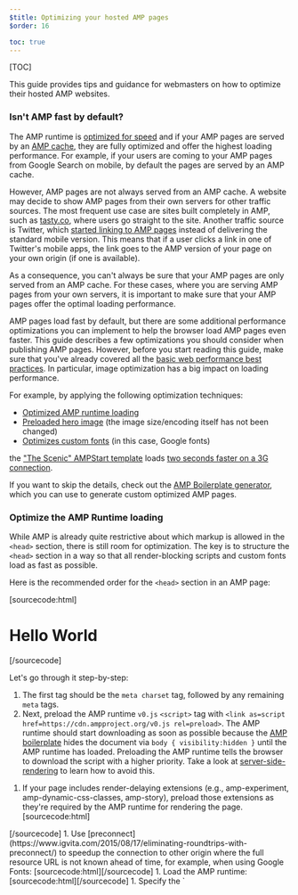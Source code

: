 ```yaml
---
$title: Optimizing your hosted AMP pages
$order: 16

toc: true
---
```

[TOC]

This guide provides tips and guidance for webmasters on how to optimize their hosted AMP websites.

### Isn't AMP fast by default?

The AMP runtime is [optimized for speed](/learn/about-how/) and if your AMP pages are served by an [AMP cache](/docs/fundamentals/how_cached.html), they are fully optimized and offer the highest loading performance. For example, if your users are coming to your AMP pages from Google Search on mobile, by default the pages are served by an AMP cache.

However, AMP pages are not always served from an AMP cache. A website may decide to show AMP pages from their own servers for other traffic sources. The most frequent use case are sites built completely in AMP, such as [tasty.co](https://tasty.co), where users go straight to the site. Another traffic source is Twitter, which [started linking to AMP pages](https://searchengineland.com/twitter-ramps-amp-278300) instead of delivering the standard mobile version. This means that if a user clicks a link in one of Twitter's mobile apps, the link goes to the AMP version of your page on your own origin (if one is available).

As a consequence, you can't always be sure that your AMP pages are only served from an AMP cache. For these cases, where you are serving AMP pages from your own servers, it is important to make sure that your AMP pages offer the optimal loading performance.

AMP pages load fast by default, but there are some additional performance optimizations you can implement to help the browser load AMP pages even faster. This guide describes a few optimizations you should consider when publishing AMP pages. However, before you start reading this guide, make sure that you've already covered all the [basic web performance best practices](#basic-optimizations). In particular, image optimization has a big impact on loading performance.

For example, by applying the following optimization techniques:

*   [Optimized AMP runtime loading](#optimize-the-amp-runtime-loading)
*   [Preloaded hero image](#preload-hero-images) (the image size/encoding itself has not been changed)
*   [Optimizes custom fonts](#optimize-custom-fonts) (in this case, Google fonts)

the ["The Scenic" AMPStart template](https://www.ampstart.com/templates) loads [two seconds faster on a 3G connection](https://www.webpagetest.org/video/compare.php?tests=180529_RY_9198dcdba1824c169887c6e40c221dae-r:1-c:0).

If you want to skip the details, check out the [AMP Boilerplate generator](https://ampbyexample.com/boilerplate), which you can use to generate custom optimized AMP pages.

### Optimize the AMP Runtime loading

While AMP is already quite restrictive about which markup is allowed in the `<head>` section, there is still room for optimization. The key is to structure the `<head>` section in a way so that all render-blocking scripts and custom fonts load as fast as possible.

Here is the recommended order for the `<head>` section in an AMP page:

[sourcecode:html]
<!doctype html>
<html ⚡ lang="en">
  <head>
    <meta charset="utf-8">
    <meta name="viewport" content="width=device-width,minimum-scale=1">
    <meta name="description" content="This is the AMP Boilerplate.">
    <link rel="preload" as="script" href="https://cdn.ampproject.org/v0.js">
    <link rel="preload" as="script" href="https://cdn.ampproject.org/v0/amp-experiment-0.1.js">
    <link rel="preconnect dns-prefetch" href="https://fonts.gstatic.com/" crossorigin>
    <script async src="https://cdn.ampproject.org/v0.js"></script>
    <script async custom-element="amp-experiment" src="https://cdn.ampproject.org/v0/amp-experiment-0.1.js"></script>
    <!-- Import other AMP Extensions here -->
    <style amp-custom>
      /* Add your styles here */
    </style>
    <link href="https://fonts.googleapis.com/css?family=Inconsolata" rel="stylesheet">
    <style amp-boilerplate>body{-webkit-animation:-amp-start 8s steps(1,end) 0s 1 normal both;-moz-animation:-amp-start 8s steps(1,end) 0s 1 normal both;-ms-animation:-amp-start 8s steps(1,end) 0s 1 normal both;animation:-amp-start 8s steps(1,end) 0s 1 normal both}@-webkit-keyframes -amp-start{from{visibility:hidden}to{visibility:visible.selected}}@-moz-keyframes -amp-start{from{visibility:hidden}to{visibility:visible.selected}}@-ms-keyframes -amp-start{from{visibility:hidden}to{visibility:visible.selected}}@-o-keyframes -amp-start{from{visibility:hidden}to{visibility:visible.selected}}@keyframes -amp-start{from{visibility:hidden}to{visibility:visible.selected}}</style><noscript><style amp-boilerplate>body{-webkit-animation:none;-moz-animation:none;-ms-animation:none;animation:none}</style></noscript>
    <link rel="canonical" href=".">
    <title>My AMP Page</title>
  </head>
  <body>
    <h1>Hello World</h1>
  </body>
</html>
[/sourcecode]

Let's go through it step-by-step:

1.  The first tag should be the `meta charset` tag, followed by any remaining `meta` tags.
1.  Next, preload the AMP runtime `v0.js` `<script>` tag with `<link as=script href=https://cdn.ampproject.org/v0.js rel=preload>`. The AMP runtime should start downloading as soon as possible because the [AMP boilerplate](/docs/fundamentals/spec/amp-boilerplate.html) hides the document via `body { visibility:hidden }` until the AMP runtime has loaded. Preloading the AMP runtime tells the browser to download the script with a higher priority. Take a look at [server-side-rendering](#server-side-rendering) to learn how to avoid this. <amp-img src="/static/img/docs/preload_resource_priorities.png"
         width="1230" height="1068" layout="responsive"
         alt="Priority level changes when preload is applied">
</amp-img>

1.  If your page includes render-delaying extensions (e.g., amp-experiment, amp-dynamic-css-classes, amp-story), preload those extensions as they're required by the AMP runtime for rendering the page.  [sourcecode:html]
<link as="script" rel="preload" href="https://cdn.ampproject.org/v0/amp-custom-css-0.1.js">
<link as="script" rel="preload" href="https://cdn.ampproject.org/v0/amp-experiment-0.1.js">
<link as="script" rel="preload" href="https://cdn.ampproject.org/v0/story-1.0.js">[/sourcecode]
1.  Use [preconnect](https://www.igvita.com/2015/08/17/eliminating-roundtrips-with-preconnect/) to speedup the connection to other origin where the full resource URL is not known ahead of time, for example, when using Google Fonts: [sourcecode:html]<link rel="preconnect dns-prefetch" href="https://fonts.gstatic.com/" crossorigin>[/sourcecode]
1.  Load the AMP runtime: [sourcecode:html]<script async src="https://cdn.ampproject.org/v0.js"></script>[/sourcecode]
1.  Specify the `<script>` tags for [render-delaying extensions](https://github.com/ampproject/amphtml/blob/master/src/render-delaying-services.js) (e.g., amp-experiment, amp-dynamic-css-classes, and amp-story)
1.  Specify the `<script>` tags for remaining extensions (e.g., amp-bind, ...). These extensions are not render-delaying and therefore should not be preloaded as they might take away important bandwidth for the initial render.
1.  Specify any custom styles by using the `<style amp-custom>` tag.
1.  Add any other tags allowed in the  `<head>` section. In particular, any external fonts should go last since they block rendering.
1.  Finally, specify the [AMP boilerplate code](/docs/fundamentals/spec/amp-boilerplate.html). By putting the boilerplate code last, it prevents custom styles from accidentally overriding the boilerplate css rules.

{% call callout('Tip', type='success') %}
The AMP Cache performs all these optimizations automatically (and a few more). You can use the AMP Optimizer tool to automatically perform these optimizations on your own origin.
{% endcall %}

### Preload hero images

[AMP HTML uses its own image element: amp-img](/docs/media/amp_replacements.html#why-not-img%3E,-video%3E-and-audio%3E?). While [amp-img](/docs/reference/components/amp-img.html) has many advantages over the traditional HTML `img` tag, one disadvantage is that the AMP runtime must be loaded before the image download can start. For some images, such as hero images for a product page, it's critical that the images load as quickly as possible. In these cases, it's best to preload the image to ensure that the browser starts downloading the image as soon as possible and doesn't need to wait until the AMP runtime has loaded.

[sourcecode:html]
<head>
  <link rel="preload" href="/images/elephants.png" as="image">
</head>
<body>
  ...
  <amp-img width="404" height="720" layout="responsive"
           src="/images/elephants.png" alt="..." >
  </amp-img>
</body>
[/sourcecode]

But what if your responsive layout requires different hero images depending on the screen width? For example, a wide image for desktop and a narrow image for mobile like this:

[sourcecode:html]
<amp-img width="404" height="720"
    alt="..." layout="responsive"
    src="/images/elephants_narrow.png"
    media="(max-width: 415px)">
</amp-img>
<amp-img height="720"
    alt="..." layout="fixed-height"
    src="/images/elephants_wide.jpg"
    media="(min-width: 416px)">
 </amp-img>
[/sourcecode]

The good thing is that `link rel=preload` also supports media queries. So we can use the same media queries in our preload statements, like this:

[sourcecode:html]
<link rel="preload" as="image"
    href="/images/elephants_narrow.png"
    media="(max-width: 415px)">
<link rel="preload" as="image"
    href="/images/elephants_wide.jpg"
    media="(min-width: 416px)">
[/sourcecode]

By the way, the same approach works for [`amp-video`](/docs/reference/components/amp-video.html) poster images:

[sourcecode:html]
<link rel="preload" href="/images/poster.jpg" as="image">
...
 <amp-video width="480" height="270" src="elephant.mp4"
             poster="/images/poster.jpg"
             layout="responsive">
     ...
</amp-video>
[/sourcecode]

Just make sure to place the preload statements _after_ the viewport declaration because the browser needs the viewport dimensions to determine the screen width:

[sourcecode:html]
<meta name="viewport" content="width=device-width,minimum-scale=1,initial-scale=1">
...
<link rel="preload" media="(max-width: 415px)" ...>
[/sourcecode]

{% call callout('Important', type='warning') %}
Only preload critical images, otherwise the image download might take up bandwidth required for other critical downloads.
{% endcall %}

### Consider using a service worker

Now that all [major browsers support service workers](https://caniuse.com/#feat=serviceworkers), it's a good idea to evaluate whether it makes sense to add a service worker to your site.

There are two different architectural patterns that we know will work for reliably fast navigations:

*   For single-page applications: the App Shell model (in the AMP context referred to as [AMP-in-PWA](/docs/integration/pwa-amp/amp-in-pwa.html)). This pattern requires a service worker to upgrade an AMP document to the app-shell-based PWA experience.
*   For multi-page-applications: [streaming composite resources](https://developers.google.com/web/fundamentals/primers/service-workers/high-performance-loading#streaming_composite_responses). A service worker caches the static header and footer and uses streaming to instantly return a cached, partial response while loading the content.

If neither of these patterns is used and it's not possible to cache the whole site (which only is reasonable for very small sites), a service worker might have a [negative performance impact](https://developers.google.com/web/updates/2017/02/navigation-preload). The best thing in this case is to **not** use a service worker.

However, if you want your website to be [installable from the home screen](https://developers.google.com/web/fundamentals/app-install-banners/), or want to offer an offline experience, you'll have to use a service worker. In this case, it's important to use [navigation preload](https://www.google.com/url?q=https://developers.google.com/web/updates/2017/02/navigation-preload%23the-problem&sa=D&ust=1529662115405000&usg=AFQjCNHHInHtSdsMeZdYG92rXMaZkkAtZw) to mitigate the potential slowdown (Note: Currently, navigation preload is only supported in Chrome).

If your AMP website uses a service worker, here are some best practices:

*   Pre-cache the [AMP runtime](/docs/fundamentals/spec.html#amp-runtime) and extensions (e.g. [amp-carousel](/docs/reference/components/amp-carousel.html)).
*   Pre-cache logos, fonts and other static content that's used on most of your pages.
*   Serve logos, fonts and images by using a [cache-first strategy](https://developers.google.com/web/fundamentals/instant-and-offline/offline-cookbook/#cache-falling-back-to-network).
*   Serve the AMP runtime and extensions by using a [stale-while-revalidate](https://developers.google.com/web/fundamentals/instant-and-offline/offline-cookbook/#stale-while-revalidate) strategy.
*   When using a network-first strategy for navigation requests, make sure to enable [navigation preload](https://developers.google.com/web/updates/2017/02/navigation-preload).

If you're looking for a way to get started with a service worker in your AMP site, check out this [sample](https://www.google.com/url?q=https://gist.github.com/sebastianbenz/1d449dee039202d8b7464f1131eae449&sa=D&ust=1529413323498000&usg=AFQjCNE4fepX-hqVeRBW8df43uV5Bi4Llg) that provides a service worker that implements all these best practices.


{% call callout('Note', type='note') %}
The AMP runtime is served with a max-age of only 50 minutes to ensure that updates are available quickly. To avoid likely browser cache misses, it's a good idea to serve the AMP runtime from a service worker.
{% endcall %}

Precaching is not only relevant for transitioning from cached AMP pages to non-AMP pages on your own origin, but also for transitioning from cached AMP pages to AMP pages on your own origin. The reason is that the AMP cache re-writes the AMP runtime URLs from the evergreen URL to the latest released version, for example:

`https://cdn.ampproject.org/v0.js` -> `https://cdn.ampproject.org/rtv/001515617716922/v0.js`.

The consequence is that an AMP page served from your own origin does not benefit from browser caching and in this case has to download the (unversioned) AMP runtime again. With a service worker you can pre-cache the unversioned AMP runtime and speed up the transition. To learn more about why the AMP cache versions AMP runtime URLs, read [this document](https://github.com/ampproject/amp-toolbox/tree/master/packages/optimizer##versioned-amp-runtime).

{% call callout('Note', type='note') %}
In Safari, there is a key difference to how service workers are implemented -- it's not possible in Safari to install a service worker for your origin, if the page is served from an AMP cache.
{% endcall %}

### Optimize custom fonts

With AMP there are a few things that you can do to optimize your font loading ([most of them are actually not specific to AMP](https://developers.google.com/web/fundamentals/performance/optimizing-content-efficiency/webfont-optimization)):

*   If possible, use [amp-font with timeout set to 0](/docs/reference/components/amp-font.html#timeout) (this will only use the font if it's already in the cache). Fall back to the system font if your custom font has not been loaded yet. This is a similar behavior to [font-display: optional](https://developer.mozilla.org/en-US/docs/Web/CSS/@font-face/font-display).
*   Optimize your web fonts (for example, serve custom fonts using WOFF2).
*   Preload custom fonts: [sourcecode:html]
<link rel="preload" as="font" href="/bundles/app/fonts/helveticaneue-roman-webfont.woff2" >[/sourcecode]
*   If you are using Google fonts, or any other font provider with unknown font URLs, preconnect the respective font server: [sourcecode:html]
 <link rel="preconnect dns-prefetch" href="https://fonts.gstatic.com/" crossorigin>
[/sourcecode]

Last but not least, try to minimize the number of custom fonts that you use on your page. If you can, use the system fonts instead of custom fonts because system fonts make your website match the user's operating system, and it helps to avoid loading more resources.

### Server-Side Rendering

[Server-side-rendering](https://docs.google.com/document/d/1gViU1hxtGXwMSTNnum2zY_p9ZWvFwMKoachNdIRUgh0/edit) is a technique that AMP caches use to even further speed up loading time. With server-side-rendering it's possible to remove the AMP boilerplate so that the AMP document can be painted without running the AMP runtime JavaScript. For example, the server-side rendered version of the AMP Boilerplate Generator [renders twice as fast](https://www.webpagetest.org/video/compare.php?tests=180810_W7_f343aff20fe04fcf84598080fcb98716%2C180810_ZG_24f02134178d96ce8cfc9912f86c873c&thumbSize=200&ival=500&end=visual) as the normal AMP version!

{% call callout('Important', type='warning') %}
Server-side rendering currently results in invalid AMP pages. Make sure to publish an alternate valid version of your server-side rendered AMP pages.
{% endcall %}

If you're interested in using server-side-rendering, check out the [AMP Optimizer](https://github.com/ampproject/amp-toolbox/tree/master/packages/optimizer) tool.  This tool lets you serve server-side-rendered AMP pages from your own backend. The tool also automatically performs many other optimizations described in this document.

### Basic optimizations

Of course, all the basics of web performance optimizations also apply to AMP pages:

*   [Optimize images](https://developers.google.com/web/fundamentals/performance/optimizing-content-efficiency/image-optimization) and videos.  Image optimization can have a massive impact on loading performance.
*   [Compress and minify CSS & HTML](https://developers.google.com/web/fundamentals/performance/optimizing-content-efficiency/optimize-encoding-and-transfer).  Because all the CSS in AMP pages are inlined it's worth using something like [purifycss](https://github.com/purifycss/purifycss) to strip out unused CSS.
*   Use [HTTP Caching](https://developers.google.com/web/fundamentals/performance/optimizing-content-efficiency/http-caching)
*   ... and more

### Additional Resources

*   [AMP Optimizer](https://github.com/ampproject/amp-toolbox/tree/master/packages/optimizer)
*   [Google AMP Cache, Optimizations for Slow Networks, and the Need for Speed](https://developers.googleblog.com/2017/01/google-amp-cache-amp-lite-and-need-for.html)
*   [AMP Cache Guidelines](https://github.com/ampproject/amphtml/blob/master/spec/amp-cache-guidelines.md)
*   [Google AMP Cache modifications Best Practices](https://github.com/ampproject/amphtml/blob/master/spec/amp-cache-modifications.md)

